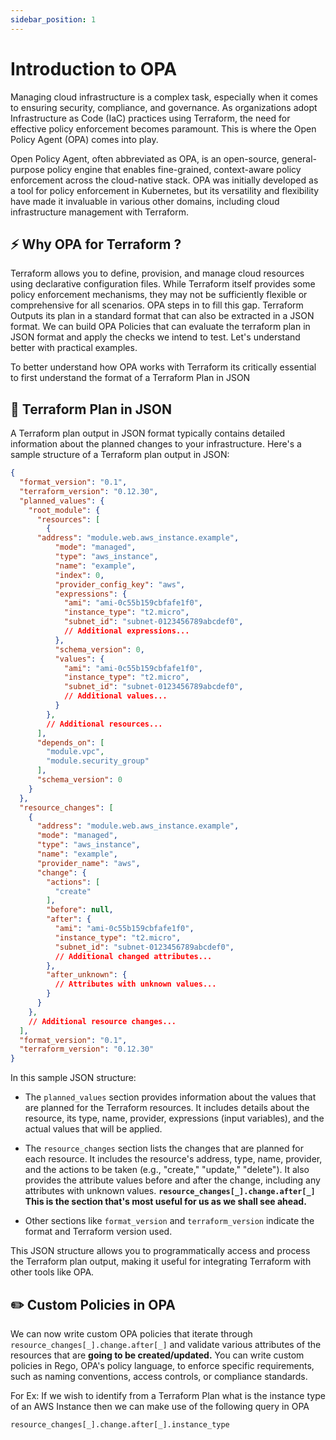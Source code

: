 ```yaml
---
sidebar_position: 1
---
```


# Introduction to OPA

Managing cloud infrastructure is a complex task, especially when it comes to ensuring security, compliance, and governance. As organizations adopt Infrastructure as Code (IaC) practices using Terraform, the need for effective policy enforcement becomes paramount. This is where the Open Policy Agent (OPA) comes into play.

Open Policy Agent, often abbreviated as OPA, is an open-source, general-purpose policy engine that enables fine-grained, context-aware policy enforcement across the cloud-native stack. OPA was initially developed as a tool for policy enforcement in Kubernetes, but its versatility and flexibility have made it invaluable in various other domains, including cloud infrastructure management with Terraform.

## ⚡ Why OPA for Terraform ?

Terraform allows you to define, provision, and manage cloud resources using declarative configuration files. While Terraform itself provides some policy enforcement mechanisms, they may not be sufficiently flexible or comprehensive for all scenarios. OPA steps in to fill this gap.
Terraform Outputs its plan in a standard format that can also be extracted in a JSON format. We can build OPA Policies that can evaluate the terraform plan in JSON format and apply the checks we intend to test. Let's understand better with practical examples.

To better understand how OPA works with Terraform its critically essential to first understand the format of a Terraform Plan in JSON

## 📜 Terraform Plan in JSON

A Terraform plan output in JSON format typically contains detailed information about the planned changes to your infrastructure. Here's a sample structure of a Terraform plan output in JSON:

```json
{
  "format_version": "0.1",
  "terraform_version": "0.12.30",
  "planned_values": {
    "root_module": {
      "resources": [
        {
      "address": "module.web.aws_instance.example",
          "mode": "managed",
          "type": "aws_instance",
          "name": "example",
          "index": 0,
          "provider_config_key": "aws",
          "expressions": {
            "ami": "ami-0c55b159cbfafe1f0",
            "instance_type": "t2.micro",
            "subnet_id": "subnet-0123456789abcdef0",
            // Additional expressions...
          },
          "schema_version": 0,
          "values": {
            "ami": "ami-0c55b159cbfafe1f0",
            "instance_type": "t2.micro",
            "subnet_id": "subnet-0123456789abcdef0",
            // Additional values...
          }
        },
        // Additional resources...
      ],
      "depends_on": [
        "module.vpc",
        "module.security_group"
      ],
      "schema_version": 0
    }
  },
  "resource_changes": [
    {
      "address": "module.web.aws_instance.example",
      "mode": "managed",
      "type": "aws_instance",
      "name": "example",
      "provider_name": "aws",
      "change": {
        "actions": [
          "create"
        ],
        "before": null,
        "after": {
          "ami": "ami-0c55b159cbfafe1f0",
          "instance_type": "t2.micro",
          "subnet_id": "subnet-0123456789abcdef0",
          // Additional changed attributes...
        },
        "after_unknown": {
          // Attributes with unknown values...
        }
      }
    },
    // Additional resource changes...
  ],
  "format_version": "0.1",
  "terraform_version": "0.12.30"
}
```

In this sample JSON structure:

- The `planned_values` section provides information about the values that are planned for the Terraform resources. It includes details about the resource, its type, name, provider, expressions (input variables), and the actual values that will be applied.

- The `resource_changes` section lists the changes that are planned for each resource. It includes the resource's address, type, name, provider, and the actions to be taken (e.g., "create," "update," "delete"). It also provides the attribute values before and after the change, including any attributes with unknown values.
**`resource_changes[_].change.after[_]` This is the section that's most useful for us as we shall see ahead.**

- Other sections like `format_version` and `terraform_version` indicate the format and Terraform version used.

This JSON structure allows you to programmatically access and process the Terraform plan output, making it useful for integrating Terraform with other tools like OPA.

## ✏️ Custom Policies in OPA

We can now write custom OPA policies that iterate through `resource_changes[_].change.after[_]` and validate various attributes of the resources that are **going to be created/updated.**
You can write custom policies in Rego, OPA's policy language, to enforce specific requirements, such as naming conventions, access controls, or compliance standards.

For Ex: If we wish to identify from a Terraform Plan what is the instance type of an AWS Instance then we can make use of the following query in OPA

`resource_changes[_].change.after[_].instance_type`
